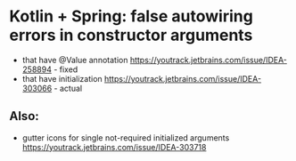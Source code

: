 # Kotlin + Spring: false autowiring errors in constructor arguments

* that have @Value annotation https://youtrack.jetbrains.com/issue/IDEA-258894 - fixed
* that have initialization https://youtrack.jetbrains.com/issue/IDEA-303066 - actual

## Also:
* gutter icons for single not-required initialized arguments https://youtrack.jetbrains.com/issue/IDEA-303718